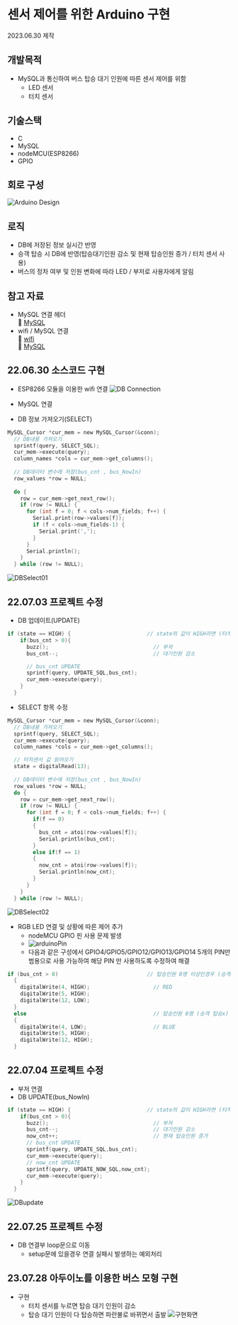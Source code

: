 # 센서 제어를 위한 Arduino 구현
2023.06.30 제작

## 개발목적 
- MySQL과 통신하여 버스 탑승 대기 인원에 따른 센서 제어를 위함
  - LED 센서 
  - 터치 센서

## 기술스택
- C
- MySQL
- nodeMCU(ESP8266)
- GPIO

## 회로 구성
![Arduino Design](https://raw.githubusercontent.com/PKNU-IOT3/bustop_Arduino/main/images/arduino_design.png)

## 로직
- DB에 저장된 정보 실시간 반영
- 승객 탑승 시 DB에 반영(탑승대기인원 감소 및 현재 탑승인원 증가 / 터치 센서 사용)
- 버스의 정차 여부 및 인원 변화에 따라 LED / 부저로 사용자에게 알림

## 참고 자료
- MySQL 연결 헤더<br>
 :link: [MySQL](https://github.com/ChuckBell/MySQL_Connector_Arduino)<br>
- wifi / MySQL 연결<br>
 :link: [wifi](https://nan-sso-gong.tistory.com/9?category=958220)<br>
 :link: [MySQL](https://nan-sso-gong.tistory.com/10?category=958220)<br>


## 22.06.30 소스코드 구현
- ESP8266 모듈을 이용한 wifi 연결
![DB Connection](https://raw.githubusercontent.com/PKNU-IOT3/bustop_Arduino/main/images/DBconnection.png)

- MySQL 연결
- DB 정보 가져오기(SELECT)
```c
MySQL_Cursor *cur_mem = new MySQL_Cursor(&conn);
  // DB내용 가져오기
  sprintf(query, SELECT_SQL); 
  cur_mem->execute(query);
  column_names *cols = cur_mem->get_columns();
  
  // DB데이터 변수에 저장(bus_cnt , bus_NowIn)
  row_values *row = NULL;
  
  do {
    row = cur_mem->get_next_row();
    if (row != NULL) {
      for (int f = 0; f < cols->num_fields; f++) {
        Serial.print(row->values[f]);
        if (f < cols->num_fields-1) {
          Serial.print(',');
        }
      }
      Serial.println();
    }
  } while (row != NULL);
```
![DBSelect01](https://raw.githubusercontent.com/PKNU-IOT3/bustop_Arduino/main/images/DBselect01.png)


## 22.07.03 프로젝트 수정
- DB 업데이트(UPDATE)
```c
if (state == HIGH) {                        // state의 값이 HIGH라면 (터치센서 O)
    if(bus_cnt > 0){
      buzz();                                 // 부저
      bus_cnt--;                              // 대기인원 감소

      // bus_cnt UPDATE
      sprintf(query, UPDATE_SQL,bus_cnt); 
      cur_mem->execute(query);
    }
  }
```
- SELECT 항목 수정
```c
MySQL_Cursor *cur_mem = new MySQL_Cursor(&conn);
  // DB내용 가져오기
  sprintf(query, SELECT_SQL); 
  cur_mem->execute(query);
  column_names *cols = cur_mem->get_columns();

  // 터치센서 값 읽어오기
  state = digitalRead(13);
  
  // DB데이터 변수에 저장(bus_cnt , bus_NowIn)
  row_values *row = NULL;
  do {
    row = cur_mem->get_next_row();
    if (row != NULL) {
      for (int f = 0; f < cols->num_fields; f++) {
        if(f == 0)
        {
          bus_cnt = atoi(row->values[f]);
          Serial.println(bus_cnt);
        }
        else if(f == 1)
        {
          now_cnt = atoi(row->values[f]);
          Serial.println(now_cnt);
        }
      }
    }
  } while (row != NULL);
```
![DBSelect02](https://raw.githubusercontent.com/PKNU-IOT3/bustop_Arduino/main/images/DBselect02.png)

- RGB LED 연결 및 상황에 따른 제어 추가
  - nodeMCU GPIO 핀 사용 문제 발생
  - ![arduinoPin](https://raw.githubusercontent.com/PKNU-IOT3/bustop_Arduino/main/images/arduino_pin.png)
  - 다음과 같은 구성에서 GPIO4/GPIO5/GPIO12/GPIO13/GPIO14 5개의 PIN만 범용으로 사용 가능하여 해당 PIN 만 사용하도록 수정하여 해결
```c
if (bus_cnt > 0)                            // 탑승인원 0명 이상인경우 (승객 탑승o)
  {
    digitalWrite(4, HIGH);                    // RED
    digitalWrite(5, HIGH);
    digitalWrite(12, LOW);
  }
  else                                        // 탑승인원 0명 (승객 탑승x)
  {
    digitalWrite(4, LOW);                     // BLUE
    digitalWrite(5, HIGH);
    digitalWrite(12, HIGH);
  }
```

## 22.07.04 프로젝트 수정
- 부저 연결
- DB UPDATE(bus_NowIn)
```c
if (state == HIGH) {                        // state의 값이 HIGH라면 (터치센서 O)
    if(bus_cnt > 0){
      buzz();                                 // 부저
      bus_cnt--;                              // 대기인원 감소
      now_cnt++;                              // 현재 탑승인원 증가 
      // bus_cnt UPDATE
      sprintf(query, UPDATE_SQL,bus_cnt); 
      cur_mem->execute(query);
      // now_cnt UPDATE
      sprintf(query, UPDATE_NOW_SQL,now_cnt); 
      cur_mem->execute(query);
    }
  }
```
![DBupdate](https://raw.githubusercontent.com/PKNU-IOT3/bustop_Arduino/main/images/DBupdate.png)



## 22.07.25 프로젝트 수정
- DB 연결부 loop문으로 이동
  - setup문에 있을경우 연결 실패시 발생하는 예외처리
    
## 23.07.28 아두이노를 이용한 버스 모형 구현
- 구현
  - 터치 센서를 누르면 탑승 대기 인원이 감소
  - 탑승 대기 인원이 다 탑승하면 파란불로 바뀌면서 출발
![구현화면](https://github.com/PKNU-IOT3/bustop_Arduino/blob/main/images/Bus_Arduino.gif)
